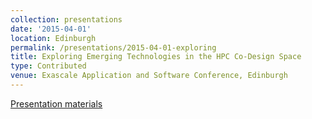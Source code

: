 ```yaml
---
collection: presentations
date: '2015-04-01'
location: Edinburgh
permalink: /presentations/2015-04-01-exploring
title: Exploring Emerging Technologies in the HPC Co-Design Space
type: Contributed
venue: Exascale Application and Software Conference, Edinburgh
---
```


[Presentation materials](http://www.easc2015.ed.ac.uk/home)
